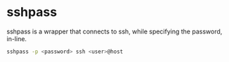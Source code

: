 # sshpass

sshpass is a wrapper that connects to ssh, while specifying the password, in-line.

```bash
sshpass -p <password> ssh <user>@host
```